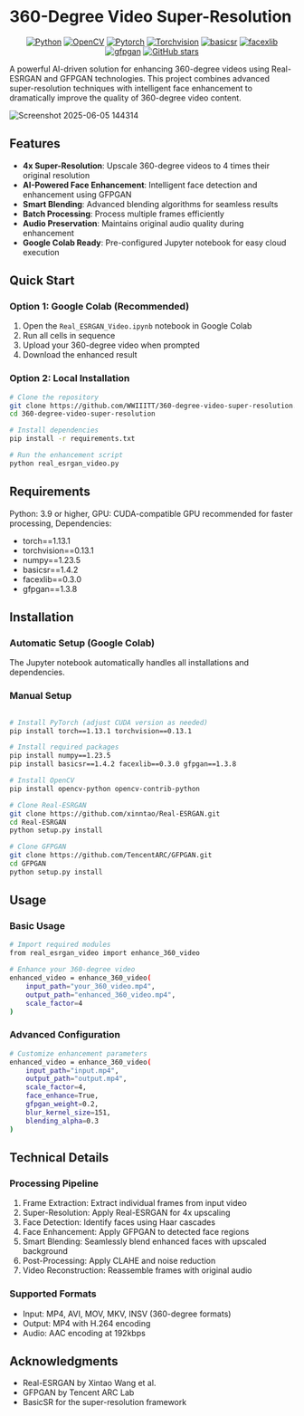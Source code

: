 # 360-Degree Video Super-Resolution

<div align="center">

[![Python](https://img.shields.io/badge/Python-3.9+-3776ab?style=for-the-badge&logo=python&logoColor=white)](https://www.python.org/downloads/)
[![OpenCV](https://img.shields.io/badge/OpenCV-4.x-c90076?style=for-the-badge&logo=opencv&logoColor=white)](https://opencv.org/)
[![Pytorch](https://img.shields.io/badge/Pytorch-1.13.1-5c3ee8?style=for-the-badge&logo=opencv&logoColor=white)](https://pytorch.org/)
[![Torchvision](https://img.shields.io/badge/Torchvision-0.13.1-38761d?style=for-the-badge&logo=opencv&logoColor=white)](https://pypi.org/project/torchvision/)
[![basicsr](https://img.shields.io/badge/basicsr-1.4.2-b45f06?style=for-the-badge&logo=opencv&logoColor=white)](https://pypi.org/project/basicsr/1.3.4.0/)
[![facexlib](https://img.shields.io/badge/facexlib-0.3.0-cc0000?style=for-the-badge&logo=opencv&logoColor=white)](https://github.com/xinntao/facexlib)
[![gfpgan](https://img.shields.io/badge/gfpgan-1.3.8-f1c232?style=for-the-badge&logo=opencv&logoColor=white)](https://github.com/TencentARC/GFPGAN)
[![GitHub stars](https://img.shields.io/github/stars/WWIIITT/360-degree-video-super-resolution.svg)](https://github.com/username/DeepLearning_CheatSheet/stargazers)


</div>

A powerful AI-driven solution for enhancing 360-degree videos using Real-ESRGAN and GFPGAN technologies. This project combines advanced super-resolution techniques with intelligent face enhancement to dramatically improve the quality of 360-degree video content.

![Screenshot 2025-06-05 144314](https://github.com/user-attachments/assets/aa08b953-795b-42c5-871e-d79bce56bd13)

##  Features

- **4x Super-Resolution**: Upscale 360-degree videos to 4 times their original resolution
- **AI-Powered Face Enhancement**: Intelligent face detection and enhancement using GFPGAN
- **Smart Blending**: Advanced blending algorithms for seamless results
- **Batch Processing**: Process multiple frames efficiently
- **Audio Preservation**: Maintains original audio quality during enhancement
- **Google Colab Ready**: Pre-configured Jupyter notebook for easy cloud execution

##  Quick Start

### Option 1: Google Colab (Recommended)
1. Open the `Real_ESRGAN_Video.ipynb` notebook in Google Colab
2. Run all cells in sequence
3. Upload your 360-degree video when prompted
4. Download the enhanced result

### Option 2: Local Installation
```bash
# Clone the repository
git clone https://github.com/WWIIITT/360-degree-video-super-resolution.git
cd 360-degree-video-super-resolution

# Install dependencies
pip install -r requirements.txt

# Run the enhancement script
python real_esrgan_video.py
```

##  Requirements
Python: 3.9 or higher, 
GPU: CUDA-compatible GPU recommended for faster processing, 
Dependencies:

- torch==1.13.1
- torchvision==0.13.1
- numpy==1.23.5
- basicsr==1.4.2
- facexlib==0.3.0
- gfpgan==1.3.8

##  Installation
### Automatic Setup (Google Colab)
The Jupyter notebook automatically handles all installations and dependencies.

### Manual Setup
```bash

# Install PyTorch (adjust CUDA version as needed)
pip install torch==1.13.1 torchvision==0.13.1

# Install required packages
pip install numpy==1.23.5
pip install basicsr==1.4.2 facexlib==0.3.0 gfpgan==1.3.8

# Install OpenCV
pip install opencv-python opencv-contrib-python

# Clone Real-ESRGAN
git clone https://github.com/xinntao/Real-ESRGAN.git
cd Real-ESRGAN
python setup.py install

# Clone GFPGAN
git clone https://github.com/TencentARC/GFPGAN.git
cd GFPGAN
python setup.py install
```
##  Usage
### Basic Usage
```bash
# Import required modules
from real_esrgan_video import enhance_360_video

# Enhance your 360-degree video
enhanced_video = enhance_360_video(
    input_path="your_360_video.mp4",
    output_path="enhanced_360_video.mp4",
    scale_factor=4
)
```

### Advanced Configuration
```bash
# Customize enhancement parameters
enhanced_video = enhance_360_video(
    input_path="input.mp4",
    output_path="output.mp4",
    scale_factor=4,
    face_enhance=True,
    gfpgan_weight=0.2,
    blur_kernel_size=151,
    blending_alpha=0.3
)
```

##  Technical Details
### Processing Pipeline
1. Frame Extraction: Extract individual frames from input video
2. Super-Resolution: Apply Real-ESRGAN for 4x upscaling
3. Face Detection: Identify faces using Haar cascades
4. Face Enhancement: Apply GFPGAN to detected face regions
5. Smart Blending: Seamlessly blend enhanced faces with upscaled background
6. Post-Processing: Apply CLAHE and noise reduction
7. Video Reconstruction: Reassemble frames with original audio

### Supported Formats
- Input: MP4, AVI, MOV, MKV, INSV (360-degree formats)
- Output: MP4 with H.264 encoding
- Audio: AAC encoding at 192kbps

##  Acknowledgments
- Real-ESRGAN by Xintao Wang et al.
- GFPGAN by Tencent ARC Lab
- BasicSR for the super-resolution framework
